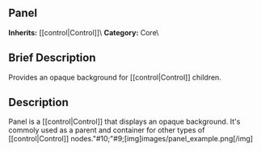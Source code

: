 ##  Panel  
**Inherits:** [[control|Control]]\\
**Category:** Core\\
##  Brief Description  
Provides an opaque background for [[control|Control]] children.
##  Description  
Panel is a [[control|Control]] that displays an opaque background. It's commoly used as a parent and container for other types of [[control|Control]]
	nodes."#10;"#9;[img]images/panel_example.png[/img]
